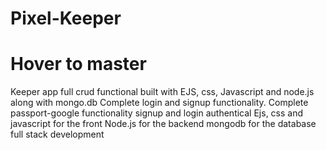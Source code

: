 # Pixel-Keeper
# Hover to master
Keeper app full crud functional built with EJS, css, Javascript and node.js along with mongo.db
Complete login and signup functionality.
Complete passport-google functionality signup and login authentical 
Ejs, css and javascript for the front
Node.js for the backend
mongodb for the database
full stack development
